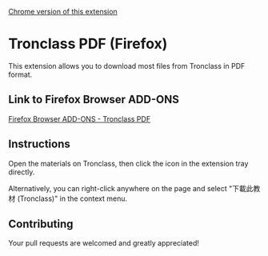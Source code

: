 [Chrome version of this extension](https://github.com/chris1012T/Tronclass_pdf)

# Tronclass PDF (Firefox)

This extension allows you to download most files from Tronclass in PDF format.

## Link to Firefox Browser ADD-ONS
[Firefox Browser ADD-ONS - Tronclass PDF](https://addons.mozilla.org/en-US/firefox/addon/tronclass-pdf-%E5%8E%9Ficlass-get-pdf/)

## Instructions
Open the materials on Tronclass, then click the icon in the extension tray directly.

Alternatively, you can right-click anywhere on the page and select "下載此教材 (Tronclass)" in the context menu.

## Contributing
Your pull requests are welcomed and greatly appreciated!
